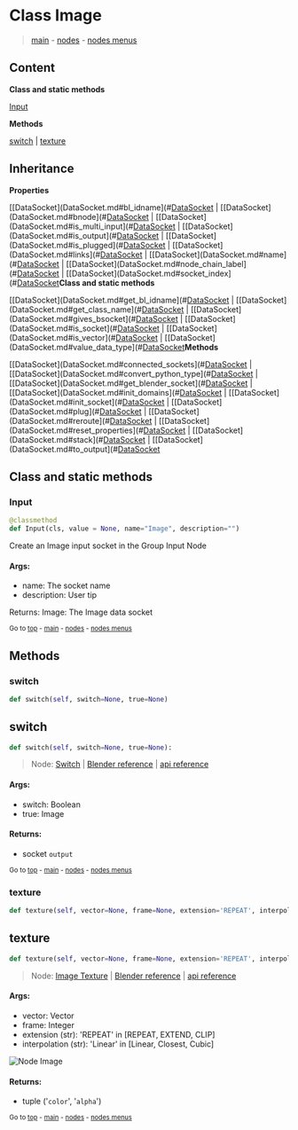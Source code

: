# Class Image

> [main](../index.md) - [nodes](nodes.md) - [nodes menus](nodes_menus.md)

## Content



**Class and static methods**

[Input](#Input)

**Methods**

[switch](#switch) | [texture](#texture)

## Inheritance

**Properties**

[[DataSocket](DataSocket.md#bl_idname](#[DataSocket](DataSocket.md#bl_idname) | [[DataSocket](DataSocket.md#bnode](#[DataSocket](DataSocket.md#bnode) | [[DataSocket](DataSocket.md#is_multi_input](#[DataSocket](DataSocket.md#is_multi_input) | [[DataSocket](DataSocket.md#is_output](#[DataSocket](DataSocket.md#is_output) | [[DataSocket](DataSocket.md#is_plugged](#[DataSocket](DataSocket.md#is_plugged) | [[DataSocket](DataSocket.md#links](#[DataSocket](DataSocket.md#links) | [[DataSocket](DataSocket.md#name](#[DataSocket](DataSocket.md#name) | [[DataSocket](DataSocket.md#node_chain_label](#[DataSocket](DataSocket.md#node_chain_label) | [[DataSocket](DataSocket.md#socket_index](#[DataSocket](DataSocket.md#socket_index)**Class and static methods**

[[DataSocket](DataSocket.md#get_bl_idname](#[DataSocket](DataSocket.md#get_bl_idname) | [[DataSocket](DataSocket.md#get_class_name](#[DataSocket](DataSocket.md#get_class_name) | [[DataSocket](DataSocket.md#gives_bsocket](#[DataSocket](DataSocket.md#gives_bsocket) | [[DataSocket](DataSocket.md#is_socket](#[DataSocket](DataSocket.md#is_socket) | [[DataSocket](DataSocket.md#is_vector](#[DataSocket](DataSocket.md#is_vector) | [[DataSocket](DataSocket.md#value_data_type](#[DataSocket](DataSocket.md#value_data_type)**Methods**

[[DataSocket](DataSocket.md#connected_sockets](#[DataSocket](DataSocket.md#connected_sockets) | [[DataSocket](DataSocket.md#convert_python_type](#[DataSocket](DataSocket.md#convert_python_type) | [[DataSocket](DataSocket.md#get_blender_socket](#[DataSocket](DataSocket.md#get_blender_socket) | [[DataSocket](DataSocket.md#init_domains](#[DataSocket](DataSocket.md#init_domains) | [[DataSocket](DataSocket.md#init_socket](#[DataSocket](DataSocket.md#init_socket) | [[DataSocket](DataSocket.md#plug](#[DataSocket](DataSocket.md#plug) | [[DataSocket](DataSocket.md#reroute](#[DataSocket](DataSocket.md#reroute) | [[DataSocket](DataSocket.md#reset_properties](#[DataSocket](DataSocket.md#reset_properties) | [[DataSocket](DataSocket.md#stack](#[DataSocket](DataSocket.md#stack) | [[DataSocket](DataSocket.md#to_output](#[DataSocket](DataSocket.md#to_output)

## Class and static methods

### Input

```python
@classmethod
def Input(cls, value = None, name="Image", description="")
```

 Create an Image input socket in the Group Input Node

#### Args:
- name: The socket name
- description: User tip
    
Returns:
    Image: The Image data socket




<sub>Go to [top](#class-Collection) - [main](../index.md) - [nodes](nodes.md) - [nodes menus](nodes_menus.md)</sub>

## Methods

### switch

```python
def switch(self, switch=None, true=None)
```



## switch

```python
def switch(self, switch=None, true=None):

```
> Node: [Switch](GeometryNodeSwitch.md) | [Blender reference](https://docs.blender.org/manual/en/latest/modeling/geometry_nodes/utilities/switch.html) | [api reference](https://docs.blender.org/api/current/bpy.types.GeometryNodeSwitch.html)

#### Args:
- switch: Boolean
- true: Image

#### Returns:
- socket `output`






<sub>Go to [top](#class-Collection) - [main](../index.md) - [nodes](nodes.md) - [nodes menus](nodes_menus.md)</sub>

### texture

```python
def texture(self, vector=None, frame=None, extension='REPEAT', interpolation='Linear')
```



## texture

```python
def texture(self, vector=None, frame=None, extension='REPEAT', interpolation='Linear'):

```
> Node: [Image Texture](GeometryNodeImageTexture.md) | [Blender reference](https://docs.blender.org/manual/en/latest/modeling/geometry_nodes/texture/image.html) | [api reference](https://docs.blender.org/api/current/bpy.types.GeometryNodeImageTexture.html)

#### Args:
- vector: Vector
- frame: Integer
- extension (str): 'REPEAT' in [REPEAT, EXTEND, CLIP]
- interpolation (str): 'Linear' in [Linear, Closest, Cubic]

![Node Image](https://docs.blender.org/manual/en/latest/_images/node-types_GeometryNodeImageTexture.webp)

#### Returns:
- tuple ('`color`', '`alpha`')






<sub>Go to [top](#class-Collection) - [main](../index.md) - [nodes](nodes.md) - [nodes menus](nodes_menus.md)</sub>


